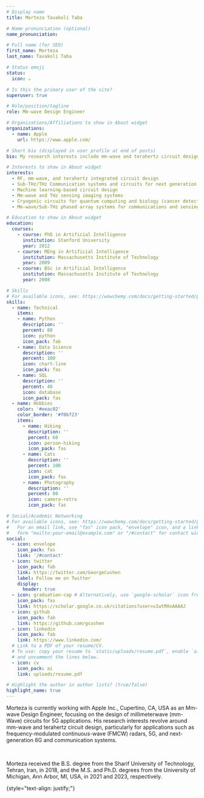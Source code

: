 ```yaml
---
# Display name
title: Morteza Tavakoli Taba

# Name pronunciation (optional)
name_pronunciation:

# Full name (for SEO)
first_name: Morteza 
last_name: Tavakoli Taba

# Status emoji
status:
  icon: ☕️

# Is this the primary user of the site?
superuser: true

# Role/position/tagline
role: Mm-wave Design Engineer

# Organizations/Affiliations to show in About widget
organizations:
  - name: Apple
    url: https://www.apple.com/

# Short bio (displayed in user profile at end of posts)
bio: My research interests include mm-wave and terahertz circuit design.

# Interests to show in About widget
interests:
  - RF, mm-wave, and terahertz integrated circuit design
  - Sub-THz/THz Communication systems and circuits for next generation 6G
  - Machine learning-based circuit design
  - Mm-wave and THz sensing imaging systems
  - Cryogenic circuits for quantum computing and biology (cancer detection)
  - Mm-wave/Sub-THz phased array systems for communications and sensing

# Education to show in About widget
education:
  courses:
    - course: PhD in Artificial Intelligence
      institution: Stanford University
      year: 2012
    - course: MEng in Artificial Intelligence
      institution: Massachusetts Institute of Technology
      year: 2009
    - course: BSc in Artificial Intelligence
      institution: Massachusetts Institute of Technology
      year: 2008

# Skills
# For available icons, see: https://wowchemy.com/docs/getting-started/page-builder/#icons
skills:
  - name: Technical
    items:
    - name: Python
      description: ''
      percent: 80
      icon: python
      icon_pack: fab
    - name: Data Science
      description: ''
      percent: 100
      icon: chart-line
      icon_pack: fas
    - name: SQL
      description: ''
      percent: 40
      icon: database
      icon_pack: fas
  - name: Hobbies
    color: '#eeac02'
    color_border: '#f0bf23'
    items:
      - name: Hiking
        description: ''
        percent: 60
        icon: person-hiking
        icon_pack: fas
      - name: Cats
        description: ''
        percent: 100
        icon: cat
        icon_pack: fas
      - name: Photography
        description: ''
        percent: 80
        icon: camera-retro
        icon_pack: fas

# Social/Academic Networking
# For available icons, see: https://wowchemy.com/docs/getting-started/page-builder/#icons
#   For an email link, use "fas" icon pack, "envelope" icon, and a link in the
#   form "mailto:your-email@example.com" or "/#contact" for contact widget.
social:
  - icon: envelope
    icon_pack: fas
    link: '/#contact'
  - icon: twitter
    icon_pack: fab
    link: https://twitter.com/GeorgeCushen
    label: Follow me on Twitter
    display:
      header: true
  - icon: graduation-cap # Alternatively, use `google-scholar` icon from `ai` icon pack
    icon_pack: fas
    link: https://scholar.google.co.uk/citations?user=sIwtMXoAAAAJ
  - icon: github
    icon_pack: fab
    link: https://github.com/gcushen
  - icon: linkedin
    icon_pack: fab
    link: https://www.linkedin.com/
  # Link to a PDF of your resume/CV.
  # To use: copy your resume to `static/uploads/resume.pdf`, enable `ai` icons in `params.yaml`,
  # and uncomment the lines below.
  - icon: cv
    icon_pack: ai
    link: uploads/resume.pdf

# Highlight the author in author lists? (true/false)
highlight_name: true
---
```


<p>Morteza is currently working with Apple Inc., Cupertino, CA, USA as an Mm-wave Design Engineer, focusing on the design of millimeterwave (mm-Wave) circuits for 5G applications. His research interests revolve around mm-wave and terahertz circuit design, particularly for applications such as frequency-modulated continuous-wave (FMCW) radars, 5G, and next-generation 6G and communication systems.<p>
<br>
  
<p>Morteza received the B.S. degree from the Sharif University of Technology, Tehran, Iran, in 2018, and the M.S. and Ph.D. degrees from the University of Michigan, Ann Arbor, MI, USA, in 2021 and 2023, respectively.<p>

{style="text-align: justify;"}
